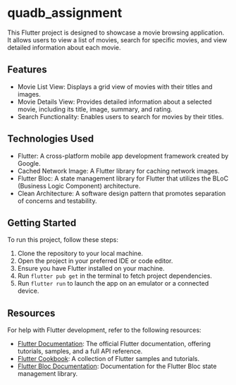# quadb_assignment

This Flutter project is designed to showcase a movie browsing application. It allows users to view a list of movies, search for specific movies, and view detailed information about each movie.

## Features

- Movie List View: Displays a grid view of movies with their titles and images.
- Movie Details View: Provides detailed information about a selected movie, including its title, image, summary, and rating.
- Search Functionality: Enables users to search for movies by their titles.

## Technologies Used

- Flutter: A cross-platform mobile app development framework created by Google.
- Cached Network Image: A Flutter library for caching network images.
- Flutter Bloc: A state management library for Flutter that utilizes the BLoC (Business Logic Component) architecture.
- Clean Architecture: A software design pattern that promotes separation of concerns and testability.

## Getting Started

To run this project, follow these steps:

1. Clone the repository to your local machine.
2. Open the project in your preferred IDE or code editor.
3. Ensure you have Flutter installed on your machine.
4. Run `flutter pub get` in the terminal to fetch project dependencies.
5. Run `flutter run` to launch the app on an emulator or a connected device.

## Resources

For help with Flutter development, refer to the following resources:

- [Flutter Documentation](https://docs.flutter.dev/): The official Flutter documentation, offering tutorials, samples, and a full API reference.
- [Flutter Cookbook](https://docs.flutter.dev/cookbook): A collection of Flutter samples and tutorials.
- [Flutter Bloc Documentation](https://bloclibrary.dev/#/): Documentation for the Flutter Bloc state management library.
